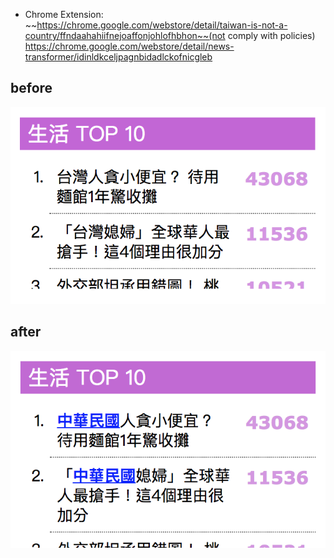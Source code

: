 - Chrome Extension: ~~https://chrome.google.com/webstore/detail/taiwan-is-not-a-country/ffndaahahiifnejoaffonjohlofhbhon~~(not comply with policies)  
  https://chrome.google.com/webstore/detail/news-transformer/idinldkceljpagnbidadlckofnicgleb

## before
![before](before.png?raw=true)

## after
![after](after.png?raw=true)
